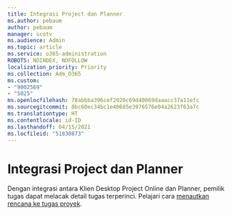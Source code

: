 ```yaml
---
title: Integrasi Project dan Planner
ms.author: pebaum
author: pebaum
manager: scotv
ms.audience: Admin
ms.topic: article
ms.service: o365-administration
ROBOTS: NOINDEX, NOFOLLOW
localization_priority: Priority
ms.collection: Adm_O365
ms.custom:
- "9002569"
- "5025"
ms.openlocfilehash: 78abbba396cef2020c69d40069daaacc37a11efc
ms.sourcegitcommit: 8bc60ec34bc1e40685e3976576e04a2623f63a7c
ms.translationtype: HT
ms.contentlocale: id-ID
ms.lasthandoff: 04/15/2021
ms.locfileid: "51830873"
---
```

# <a name="project-and-planner-integration"></a>Integrasi Project dan Planner

Dengan integrasi antara Klien Desktop Project Online dan Planner, pemilik tugas dapat melacak detail tugas terperinci. Pelajari cara [menautkan rencana ke tugas proyek](https://www.microsoft.com/microsoft-365/blog/2017/10/30/introducing-new-ways-to-work-in-microsoft-project/).
